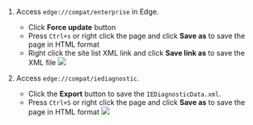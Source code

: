 1. Access `edge://compat/enterprise` in Edge.

    - Click **Force update** button
    - Press `Ctrl+s` or right click the page and click **Save as** to save the page in HTML format
    - Right click the site list XML link and click **Save link as** to save the XML file
      ![](https://joji.blob.core.windows.net/recipe/ie-mode-diagnostic-1.png)

2. Access `edge://compat/iediagnostic`.

    - Click the **Export** button to save the `IEDiagnosticData.xml`.
    - Press `Ctrl+S` or right click the page and click **Save as** to save the page in HTML format
      ![](https://joji.blob.core.windows.net/recipe/ie-mode-diagnostic-2.png)

